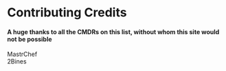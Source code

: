 # Contributing Credits

#### A huge thanks to all the CMDRs on this list, without whom this site would not be possible

MastrChef  
2Bines
